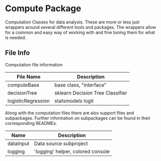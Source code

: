 # Compute Package
Computation Classes for data analysis. These are more or less just wrappers around several different tools and packages. 
The wrappers allow for a common and easy way of working with and fine tuning them for what is needed. 

## File Info
Computation file information

| File Name          | Description                         |
| ---------          |------------------------------------ |
| computeBase        | base class, "interface"             |
| decisionTree       | sklearn Decision Tree Classifier    |
| logisticRegression | statsmodels logit                   |

Along with the computation files there are also support files and subpackages.
Further information on subpackages can be found in their corresponding READMEs.

| Name                 | Description                          |
|-------------------   | --------------------                 |
| dataInput            | Data source subproject               |
| logging              | 'logging' helper, colored console    |
